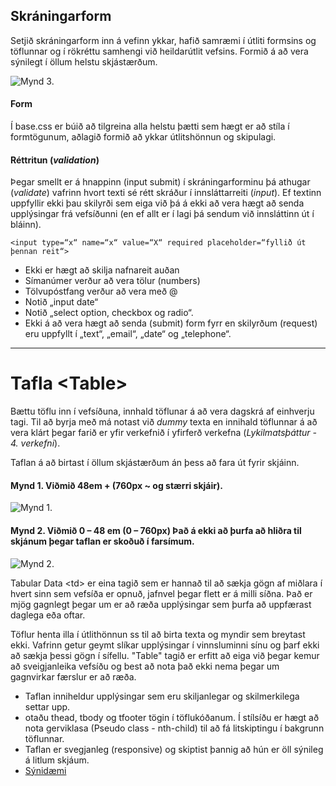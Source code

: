 ## Skráningarform 

Setjið skráningarform inn á vefinn ykkar, hafið samræmi í útliti formsins og töflunnar og í rökréttu samhengi við heildarútlit vefsins.  Formið á að vera sýnilegt í öllum helstu skjástærðum. 
  
![Mynd 3.](images/mynd-3.jpg)

#### Form 

Í base.css er búið að tilgreina alla helstu þætti sem hægt er að stíla í formtögunum, aðlagið formið að ykkar útlitshönnun og skipulagi.

#### Réttritun (_validation_)
Þegar smellt er á hnappinn (input submit) í skráningarforminu þá athugar (_validate_) vafrinn hvort texti sé rétt skráður í innsláttarreiti (_input_). Ef textinn uppfyllir ekki þau skilyrði sem eiga við þá á ekki að vera hægt að senda upplýsingar frá vefsíðunni (en ef allt er í lagi þá sendum við innsláttinn út í bláinn). 

` <input type=“x“ name=“x“ value=“X“ required placeholder=“fyllið út þennan reit“> `

* Ekki er hægt að skilja nafnareit auðan 		
* Símanúmer verður að vera tölur (numbers)
* Tölvupóstfang verður að vera með @	      	
* Notið „input date“
* Notið „select option, checkbox og radio“. 	
*  Ekki á að vera hægt að senda (submit) form fyrr en skilyrðum (request)  eru uppfyllt í „text“, „email“, „date“ og „telephone“.

--- 

# Tafla  &lt;Table> 

Bættu töflu inn í vefsíðuna, innhald töflunar á að vera dagskrá af einhverju tagi. Til að byrja með má notast við _dummy_ texta en innihald töflunnar á að vera klárt þegar farið er yfir verkefnið í yfirferð verkefna (_Lykilmatsþáttur - 4. verkefni_). 

Taflan á að birtast í öllum skjástærðum án þess að fara út fyrir skjáinn.  

#### Mynd 1. Viðmið 48em + (760px ~ og stærri skjáir).

![Mynd 1.](images/mynd-1.jpg)

#### Mynd 2. Viðmið 0 – 48 em (0 – 760px) Það á ekki að þurfa að hliðra til skjánum þegar taflan er skoðuð í farsímum.

![Mynd 2.](images/mynd-2.jpg)

Tabular Data &lt;td> er eina tagið sem er hannað til að sækja gögn af miðlara í hvert sinn sem vefsíða er opnuð, jafnvel þegar flett er á milli síðna. Það er mjög gagnlegt þegar um er að ræða upplýsingar sem þurfa að uppfærast daglega eða oftar.

Töflur henta illa í útlithönnun ss til að birta texta og myndir sem breytast ekki. Vafrinn getur geymt slíkar upplýsingar í vinnsluminni sínu og þarf ekki að sækja þessi gögn í sífellu. "Table" tagið er erfitt að eiga við þegar kemur að sveigjanleika vefsíðu og best að nota það ekki nema þegar um gagnvirkar færslur er að ræða.  

* Taflan inniheldur upplýsingar sem eru skiljanlegar og skilmerkilega settar upp.
* otaðu thead, tbody og tfooter tögin í töflukóðanum. Í stílsíðu er hægt að nota gerviklasa (Pseudo class - nth-child) til að fá litskiptingu í bakgrunn töflunnar. 
* Taflan er svegjanleg (responsive) og skiptist þannig að hún er öll sýnileg
á litlum skjáum.
* [Sýnidæmi](https://vefhonnun.github.io/synidaemi/verkefni-3/)


